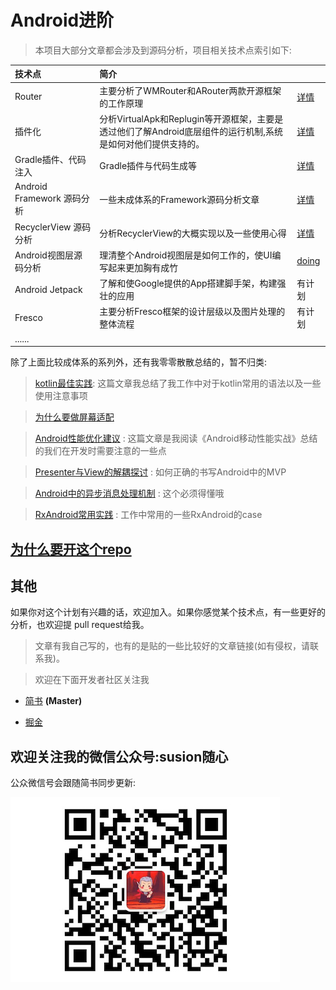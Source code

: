 # Android进阶

>本项目大部分文章都会涉及到源码分析，项目相关技术点索引如下:

|技术点|简介||
|:----|:-----|:-----|
|Router|主要分析了WMRouter和ARouter两款开源框架的工作原理|<a href="router/README.md">详情</a>|
|插件化|分析VirtualApk和Replugin等开源框架，主要是透过他们了解Android底层组件的运行机制,系统是如何对他们提供支持的。|<a href="插件化/README.md">详情</a>|
|Gradle插件、代码注入|Gradle插件与代码生成等|<a href="gradle插件与字节码注入/README.md">详情</a>|
|Android Framework 源码分析|一些未成体系的Framework源码分析文章|[详情](AndroidFramework源码分析/README.md)|
|RecyclerView 源码分析|分析RecyclerView的大概实现以及一些使用心得|[详情](AndroidFramework源码分析/recyclerview/README.md)|
|Android视图层源码分析|理清整个Android视图层是如何工作的，使UI编写起来更加胸有成竹|[doing](AndroidFramework源码分析/Android视图层源码分析/README.md)|
|Android Jetpack|了解和使Google提供的App搭建脚手架，构建强壮的应用| 有计划 |
|Fresco|主要分析Fresco框架的设计层级以及图片处理的整体流程|有计划|
|......| |


 除了上面比较成体系的系列外，还有我零零散散总结的，暂不归类:

> [kotlin最佳实践](零散但很重要/kotlin最佳实践.md): 这篇文章我总结了我工作中对于kotlin常用的语法以及一些使用注意事项

> [为什么要做屏幕适配](零散但很重要/使用dp做屏幕适配会出现的问题.md) 

> [Android性能优化建议](零散但很重要/Android性能优化建议.md) : 这篇文章是我阅读《Android移动性能实战》总结的我们在开发时需要注意的一些点

> [Presenter与View的解耦探讨](零散但很重要/Presenter与View的解耦探讨.md) : 如何正确的书写Android中的MVP

> [Android中的异步消息处理机制](零散但很重要/Android中的异步消息处理机制.md) : 这个必须得懂哦

> [RxAndroid常用实践](零散但很重要/RxJava实践.md) : 工作中常用的一些RxAndroid的case

## [为什么要开这个repo](为什么要开这个repo.md)

## 其他

如果你对这个计划有兴趣的话，欢迎加入。如果你感觉某个技术点，有一些更好的分析，也欢迎提 pull request给我。

>文章有我自己写的，也有的是贴的一些比较好的文章链接(如有侵权，请联系我)。

>欢迎在下面开发者社区关注我

- [简书](https://www.jianshu.com/u/49b1311b5074)  **(Master)**

- [掘金](https://juejin.im/user/57b1173f165abd0054298059)

## 欢迎关注我的微信公众号:susion随心

公众微信号会跟随简书同步更新:

![](picture/微信公众号.jpeg)










